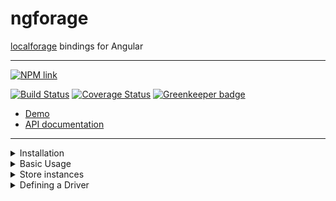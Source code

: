 # ngforage

[localforage](https://www.npmjs.com/package/localforage) bindings for Angular

-----

[![NPM link](https://nodei.co/npm/ngforage.png?downloads=true&downloadRank=true&stars=true)](https://www.npmjs.com/package/ngforage)

[![Build Status](https://travis-ci.org/Alorel/ngforage.svg?branch=6.0.0)](https://travis-ci.org/Alorel/ngforage)
[![Coverage Status](https://coveralls.io/repos/github/Alorel/ngforage/badge.svg?branch=6.0.0)](https://coveralls.io/github/Alorel/ngforage?branch=6.0.0)
[![Greenkeeper badge](https://badges.greenkeeper.io/Alorel/ngforage.svg)](https://greenkeeper.io/)

* [Demo](https://alorel.github.io/ngforage/)
* [API documentation](https://alorel.github.io/ngforage/docs/)

-----

<details>
  <summary>Installation</summary>
  
  For Angular versions >=9.0.0 and ngforage versions >=6.0.0 you can use Angular CLI:
  
  ```bash
    ng add ngforage
  ```

  You can also npm install manually:
  
  ```bash
   npm install localforage@^1.9.0 ngforage@^7.0.0 # Angular 10
   npm install localforage@^1.5.0 ngforage@^6.0.0 # Angular 9
   npm install localforage@^1.5.0 ngforage@^5.0.0 # Angular 8
   npm install localforage@^1.5.0 ngforage@^4.0.0 # Angular 7
   npm install localforage@^1.5.0 ngforage@^3.0.0 # Angular 6
   npm install localforage@^1.5.0 ngforage@^2.0.0 # Angular 5
  ```
  
  Alternatively, you can replace the following ngforage versions with a dist tag:
  
  ```bash
  npm install ngforage@ng8
  npm install ngforage@ng7
  npm install ngforage@ng6
  npm install ngforage@ng5
  ```
</details>
<details>
  <summary>Basic Usage</summary>
  
  ```typescript
    import {DEFAULT_CONFIG, NgForageOptions, NgForageConfig, Driver} from 'ngforage';
    
    @NgModule({
      providers: [
        // One way of configuring ngForage
        {
          provide: DEFAULT_CONFIG,
          useValue: {
            name: 'MyApp',
            driver: [ // defaults to indexedDB -> webSQL -> localStorage
              Driver.INDEXED_DB,
              Driver.LOCAL_STORAGE
            ]
          } as NgForageOptions
        }
      ]
    })
    export class AppModule{
      // An alternative way of configuring ngforage
      public constructor(ngfConfig: NgForageConfig) {
        ngfConfig.configure({
          name: 'MyApp',
          driver: [ // defaults to indexedDB -> webSQL -> localStorage
            Driver.INDEXED_DB,
            Driver.LOCAL_STORAGE
          ]
        });
      }
    }
  ```
  
  ```typescript
    import {NgForage, Driver, NgForageCache, CachedItem} from 'ngforage';

    @Component({
      /* If you plan on making per-component config adjustments, add the services to the component's providers
       * to receive fresh instances; otherwise, skip the providers section.
       */
      providers: [NgForage, NgForageCache]
    })
    class SomeComponent implements OnInit {
      constructor(private readonly ngf: NgForage, private readonly cache: NgForageCache) {}
      
      public getItem<T = any>(key: string): Promise<T> {
        return this.ngf.getItem<T>(key);
      }
      
      public getCachedItem<T = any>(key: string): Promise<T | null> {
        return this.cache.getCached<T>(key)
          .then((r: CachedItem<T>) => {
            if (!r.hasData || r.expired) {
              return null;
            }
            
            return r.data;
          })
      }
      
      public ngOnInit() {
        this.ngf.name = 'SomeStore';
        this.cache.driver = Driver.LOCAL_STORAGE;
      }
    }
  ```
</details>

<details>
  <summary>Store instances</summary>
  
  It is recommended to declare `NgForage` and/or `NgForageCache` in providers
  if you're not using the default configuration. The running configuration
  hash is used to create and reuse drivers (e.g. different IndexedDB
  databases), therefore setting it on a shared instance might have
  unintended side-effects.
</details>

<details>
  <summary>Defining a Driver</summary>
  
  1. Define a driver as described in the [localForage docs](https://localforage.github.io/localForage/#driver-api-definedriver)
  2. Plug it in, either directly through localForage or through `NgForageConfig`:
  
  ```typescript
  import {NgModule} from "@angular/core";
  import {NgForageConfig} from 'ngforage';
  import localForage from 'localforage';
  
  // Your driver definition
  const myDriver: LocalForageDriver = {/*...*/};
  
  // Define it through localForage
  localForage.defineDriver(myDriver)
    .then(() => console.log('Defined!'))
    .catch(console.error);
  
  @NgModule({})
  export class AppModule {
  
    constructor(conf: NgForageConfig) {
      // Or through NgForageConfig
      conf.defineDriver(myDriver)
        .then(() => console.log('Defined!'))
        .catch(console.error);
    }
  }
  ```
</details>
